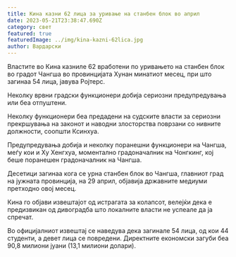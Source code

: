 ```yaml
---
title: Кина казни 62 лица за уривање на станбен блок во април
date: 2023-05-21T23:38:47.690Z
category: свет
featured: true
featuredImage: ../img/kina-kazni-62lica.jpg
author: Вардарски
---
```

Властите во Кина казниле 62 вработени по уривањето на станбен блок во градот Чангша во провинцијата Хунан минатиот месец, при што загинаа 54 лица, јавува Ројтерс.

Неколку врвни градски функционери добија сериозни предупредувања или беа отпуштени.

Неколку функционери беа предадени на судските власти за сериозни прекршувања на законот и наводни злосторства поврзани со нивните должности, соопшти Ксинхуа.

Предупредувања добија и неколку поранешни функционери на Чангша, меѓу кои и Ху Хенгхуа, моментално градоначалник на Чонгкинг, кој беше поранешен градоначалник на Чангша.

Десетици загинаа кога се урна станбен блок во Чангша, главниот град на јужната провинција, на 29 април, објавија државните медиуми претходно овој месец.

Кина го објави извештајот од истрагата за колапсот, велејќи дека е предизвикан од дивоградба што локалните власти не успеале да ја спречат.

Во официјалниот извештај се наведува дека загинале 54 лица, од кои 44 студенти, а девет лица се повредени. Директните економски загуби беа 90,8 милиони јуани (13,1 милиони долари).